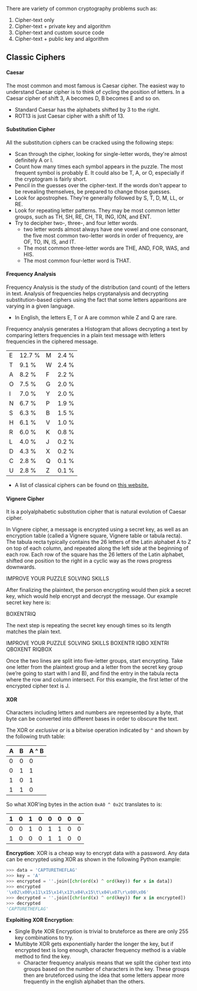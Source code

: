 There are variety of common cryptography problems such as:
1. Cipher-text only
2. Cipher-text + private key and algorithm
3. Cipher-text and custom source code
4. Cipher-text + public key and algorithm

## Classic Ciphers

#### Caesar

The most common and most famous is Caesar cipher. The easiest way to understand Caesar cipher is to think of cycling the position of letters. In a Caesar cipher of shift 3, A becomes D, B becomes E and so on.

- Standard Caesar has the alphabets shifted by 3 to the right.
- ROT13 is just Caesar cipher with a shift of 13.

#### Substitution Cipher

All the substitution ciphers can be cracked using the following steps:

- Scan through the cipher, looking for single-letter words, they're almost definitely A or I.
- Count how many times each symbol appears in the puzzle. The most frequent symbol is probably E. It could also be T, A, or O, especially if the cryptogram is fairly short.
- Pencil in the guesses over the cipher-text. If the words don't appear to be revealing themselves, be prepared to change those guesses.
- Look for apostrophes. They're generally followed by S, T, D, M, LL, or RE.
- Look for repeating letter patterns. They may be most common letter groups, such as TH, SH, RE, CH, TR, ING, ION, and ENT.
- Try to decipher two-, three-, and four letter words.
	- two letter words almost always have one vowel and one consonant, the five most common two-letter words in order of frequency, are OF, TO, IN, IS, and IT.
	- The most common three-letter words are THE, AND, FOR, WAS, and HIS.
	- The most common four-letter word is THAT.

#### Frequency Analysis
Frequency Analysis is the study of the distribution (and count) of the letters in text. Analysis of frequencies helps cryptanalysis and decrypting substitution-based ciphers using the fact that some letters apparitions are varying in a given language.
- In English, the letters E, T or A are common while Z and Q are rare.

Frequency analysis generates a Histogram that allows decrypting a text by comparing letters frequencies in a plain text message with letters frequencies in the ciphered message.

|   |   |   |   |
|---|---|---|---|
|E|12.7 %|M|2.4 %|
|T|9.1 %|W|2.4 %|
|A|8.2 %|F|2.2 %|
|O|7.5 %|G|2.0 %|
|I|7.0 %|Y|2.0 %|
|N|6.7 %|P|1.9 %|
|S|6.3 %|B|1.5 %|
|H|6.1 %|V|1.0 %|
|R|6.0 %|K|0.8 %|
|L|4.0 %|J|0.2 %|
|D|4.3 %|X|0.2 %|
|C|2.8 %|Q|0.1 %|
|U|2.8 %|Z|0.1 %|


- A list of classical ciphers can be found on [this website.](http://practicalcryptography.com/ciphers/classical-era/) 

#### Vignere Cipher
It is a polyalphabetic substitution cipher that is natural evolution of Caesar cipher.

In Vignere cipher, a message is encrypted using a secret key, as well as an encryption table (called a Vignere square, Vignere table or tabula recta). The tabula recta typically contains the 26 letters of the Latin alphabet A to Z on top of each column, and repeated along the left side at the beginning of each row. Each row of the square has the 26 letters of the Latin alphabet, shifted one position to the right in a cyclic way as the rows progress downwards.

IMPROVE YOUR PUZZLE SOLVING SKILLS

After finalizing the plaintext, the person encrypting would then pick a secret key, which would help encrypt and decrypt the message. Our example secret key here is:

BOXENTRIQ

The next step is repeating the secret key enough times so its length matches the plain text.

IMPROVE YOUR PUZZLE SOLVING SKILLS
BOXENTR IQBO XENTRI QBOXENT RIQBOX

Once the two lines are split into five-letter groups, start encrypting. Take one letter from the plaintext group and a letter from the secret key group (we’re going to start with I and B), and find the entry in the tabula recta where the row and column intersect. For this example, the first letter of the encrypted cipher text is J. 


#### XOR

Characters including letters and numbers are represented by a byte, that byte can be converted into different bases in order to obscure the text.

The XOR or *exclusive or* is a bitwise operation indicated by `^` and shown by the following truth table:

|A|B|A ^ B|
|---|---|---|
|0|0|0|
|0|1|1|
|1|0|1|
|1|1|0|

So what XOR'ing bytes in the action `0xA0 ^ 0x2C` translates to is:

|1|0|1|0|0|0|0|0|
|---|---|---|---|---|---|---|---|
|0|0|1|0|1|1|0|0|
|1|0|0|0|1|1|0|0|

**Encryption**:
XOR is a cheap way to encrypt data with a password. Any data can be encrypted using XOR as shown in the following Python example:

```python
>>> data = 'CAPTURETHEFLAG'
>>> key = 'A'
>>> encrypted = ''.join([chr(ord(x) ^ ord(key)) for x in data])
>>> encrypted
'\x02\x00\x11\x15\x14\x13\x04\x15\t\x04\x07\r\x00\x06'
>>> decrypted = ''.join([chr(ord(x) ^ ord(key)) for x in encrypted])
>>> decrypted
'CAPTURETHEFLAG'
```

**Exploiting XOR Encryption**:

- Single Byte XOR Encryption is trivial to bruteforce as there are only 255 key combinations to try.
- Multibyte XOR gets exponentially harder the longer the key, but if encrypted text is long enough, character frequency method is a viable method to find the key.
	- Character frequency analysis means that we split the cipher text into groups based on the number of characters in the key. These groups then are bruteforced using the idea that some letters appear more frequently in the english alphabet than the others.